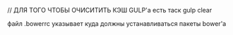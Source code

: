 // ДЛЯ ТОГО ЧТОБЫ ОЧИСИТИТЬ КЭШ GULP'a есть таск
gulp clear

файл .bowerrc указывает куда должны устанавливаться пакеты bower'a
